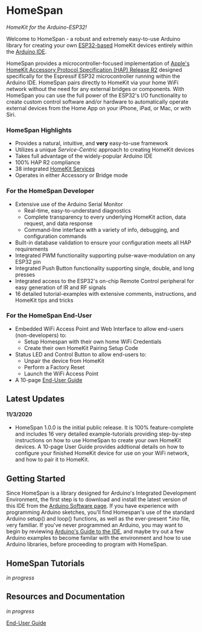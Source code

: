 # HomeSpan
*HomeKit for the Arduino-ESP32!*

Welcome to HomeSpan - a robust and extremely easy-to-use Arduino library for creating your own [ESP32-based](https://www.espressif.com/en/products/modules/esp32) HomeKit devices entirely within the [Arduino IDE](http://www.arduino.cc).

HomeSpan provides a microcontroller-focused implementation of [Apple's HomeKit Accessory Protocol Specification (HAP) Release R2](https://developer.apple.com/support/homekit-accessory-protocol/) designed specifically for the Espressif ESP32 microcontroller running within the Arduino IDE.  HomeSpan pairs directly to HomeKit via your home WiFi network without the need for any external bridges or components.  With HomeSpan you can use the full power of the ESP32's I/O functionality to create custom control software and/or hardware to automatically operate external devices from the Home App on your iPhone, iPad, or Mac, or with Siri.

### HomeSpan Highlights

* Provides a natural, intuitive, and **very** easy-to-use framework
* Utilizes a unique *Service-Centric* approach to creating HomeKit devices
* Takes full advantage of the widely-popular Arduino IDE
* 100% HAP R2 compliance
* 38 integrated [HomeKit Services](docs/ServiceList.md)
* Operates in either Accessory or Bridge mode

### For the HomeSpan Developer

* Extensive use of the Arduino Serial Monitor
  * Real-time, easy-to-understand diagnostics
  * Complete transparency to every underlying HomeKit action, data request, and data response
  * Command-line interface with a variety of info, debugging, and configuration commands
* Built-in database validation to ensure your configuration meets all HAP requirements
* Integrated PWM functionality supporting pulse-wave-modulation on any ESP32 pin
* Integrated Push Button functionality supporting single, double, and long presses 
* Integrated access to the ESP32's on-chip Remote Control peripheral for easy generation of IR and RF signals
* 16 detailed tutorial-examples with extensive comments, instructions, and HomeKit tips and tricks

### For the HomeSpan End-User

* Embedded WiFi Access Point and Web Interface to allow end-users (non-developers) to:
  * Setup Homespan with their own home WiFi Credentials
  * Create their own HomeKit Pairing Setup Code
* Status LED and Control Button to allow end-users to:
  * Unpair the device from HomeKit
  * Perform a Factory Reset
  * Launch the WiFi Access Point
* A 10-page [End-User Guide](docs/UserGuide.md)

## Latest Updates ##

#### 11/3/2020

* HomeSpan 1.0.0 is the initial public release. It is 100% feature-complete and includes 16 very detailed example-tutorials providing step-by-step instructions on how to use HomeSpan to create your own HomeKit devices. A 10-page User Guide provides addtional details on how to configure your finished HomeKit device for use on your WiFi network, and how to pair it to HomeKit.

## Getting Started ##

Since HomeSpan is a library designed for Arduino's Integrated Development Environment, the first step is to download and install the latest version of this IDE from the [Arduino Software page](https://www.arduino.cc/en/software).  If you have experience with programming Arduino sketches, you'll find Homespan's use of the standard Arduino setup() and loop() functions, as well as the ever-present *\*.ino* file, very familiar.  If you've never programmed an Arduino, you may want to begin by reviewing [Arduino's Guide to the IDE](https://www.arduino.cc/en/Guide/Environment), and maybe try out a few Arduino examples to become familar with the environment and how to use Arduino libraries, before proceeding to program with HomeSpan.

## HomeSpan Tutorials ##

*in progress*

## Resources and Documentation ##

*in progress*

[End-User Guide](docs/UserGuide.md)

